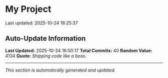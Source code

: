 # My Project


Last updated: 2025-10-24 16:25:37















































































































































































































































































































































































































































## Auto-Update Information

**Last Updated:** 2025-10-24 16:50:17
**Total Commits:** 40
**Random Value:** 4134
**Quote:** _Shipping code like a boss._

---
_This section is automatically generated and updated._